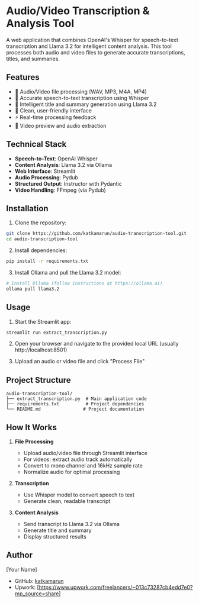 # Audio/Video Transcription & Analysis Tool

A web application that combines OpenAI's Whisper for speech-to-text transcription and Llama 3.2 for intelligent content analysis. This tool processes both audio and video files to generate accurate transcriptions, titles, and summaries.

## Features

- 🎤 Audio/Video file processing (WAV, MP3, M4A, MP4)
- 📝 Accurate speech-to-text transcription using Whisper
- 🧠 Intelligent title and summary generation using Llama 3.2
- 🎯 Clean, user-friendly interface
- ⚡ Real-time processing feedback
- 🎥 Video preview and audio extraction

## Technical Stack

- **Speech-to-Text**: OpenAI Whisper
- **Content Analysis**: Llama 3.2 via Ollama
- **Web Interface**: Streamlit
- **Audio Processing**: Pydub
- **Structured Output**: Instructor with Pydantic
- **Video Handling**: FFmpeg (via Pydub)

## Installation

1. Clone the repository:
```bash
git clone https://github.com/katkamarun/audio-transcription-tool.git
cd audio-transcription-tool
```

2. Install dependencies:
```bash
pip install -r requirements.txt
```

3. Install Ollama and pull the Llama 3.2 model:
```bash
# Install Ollama (follow instructions at https://ollama.ai)
ollama pull llama3.2
```

## Usage

1. Start the Streamlit app:
```bash
streamlit run extract_transcription.py
```

2. Open your browser and navigate to the provided local URL (usually http://localhost:8501)

3. Upload an audio or video file and click "Process File"

## Project Structure

```
audio-transcription-tool/
├── extract_transcription.py  # Main application code
├── requirements.txt          # Project dependencies
└── README.md                # Project documentation
```

## How It Works

1. **File Processing**
   - Upload audio/video file through Streamlit interface
   - For videos: extract audio track automatically
   - Convert to mono channel and 16kHz sample rate
   - Normalize audio for optimal processing

2. **Transcription**
   - Use Whisper model to convert speech to text
   - Generate clean, readable transcript

3. **Content Analysis**
   - Send transcript to Llama 3.2 via Ollama
   - Generate title and summary
   - Display structured results




## Author

[Your Name]
- GitHub: [katkamarun](https://github.com/katkamarun)
- Upwork: [https://www.upwork.com/freelancers/~013c73287cb4edd7e0?mp_source=share] 